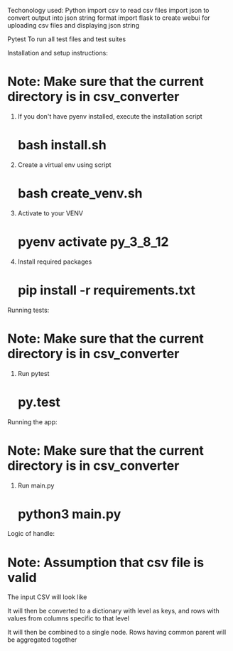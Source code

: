 Techonology used:
Python
    import csv to read csv files
    import json to convert output into json string format
    import flask to create webui for uploading csv files and displaying json string

Pytest
    To run all test files and test suites

Installation and setup instructions:
# Note: Make sure that the current directory is in csv_converter
1. If you don't have pyenv installed, execute the installation script
    # bash install.sh
2. Create a virtual env using script 
    # bash create_venv.sh
3. Activate to your VENV
    # pyenv activate py_3_8_12
4. Install required packages
    # pip install -r requirements.txt

Running tests:
# Note: Make sure that the current directory is in csv_converter
1. Run pytest
    # py.test

Running the app:
# Note: Make sure that the current directory is in csv_converter
1. Run main.py
    # python3 main.py

Logic of handle:
# Note: Assumption that csv file is valid
The input CSV will look like
<!-- 
  +-----------------------------------------------------------------------------------+
  | Base url  | 1-id | 1-name | 1-url | 2-id | 2-name | 2-url | 3-id | 3-name | 3-url | 
  +-----------------------------------------------------------------------------------+
  | "/browse" |    1 |   Best |  ...  |    2 |  Fresh |  ...  |    4 | Cheese |  ...  | 
  | "/browse" |    1 |   Best |  ...  |    2 |  Fresh |  ...  |    5 |  Soups |  ...  | 
  | "/browse" |    1 |   Best |  ...  |    2 |  Fresh |  ...  |    6 |  Pizza |  ...  | 
  | "/browse" |    1 |   Best |  ...  |    3 | Drinks |  ...  |    7 |   Wine |  ...  |
  | "/browse" |    1 |   Best |  ...  |    3 | Drinks |  ...  |    8 |   Beer |  ...  |
  +-----------------------------------------------------------------------------------+
 -->

It will then be converted to a dictionary with level as keys, and rows with values from columns specific to that level
<!-- 
  Level 1
  +---------------------------+
  | key[id] | name | id | url |
  +---------------------------+
  |       1 | Best |  1 | ... |
  +---------------------------+

  Level 2
  +------------------------------------+
  | key[(pid, id)] |   name | id | url |
  +------------------------------------+
  |         (1, 2) |  Fresh |  2 | ... |
  |         (1, 3) | Drinks |  3 | ... |
  +------------------------------------+

  Level 3
  +------------------------------------+
  | key[(pid, id)] |   name | id | url |
  +------------------------------------+
  |         (2, 4) | Cheese |  4 | ... |
  |         (2, 5) |  Soups |  5 | ... |
  |         (2, 6) |  Pizza |  6 | ... |
  |         (3, 7) |   Wine |  7 | ... |
  |         (3, 8) |   Beer |  8 | ... |
  +------------------------------------+
 -->

It will then be combined to a single node. Rows having common parent will be aggregated together
<!-- 
  Sample aggregate
  +--------------------------------------------------------------+
  | key[pid] |                     children                      |
  +--------------------------------------------------------------+
  |        3 | {"name":Wine, "id": 7, "url":..., "children":[]}, |
  |          | {"name":Beer, "id": 8, "url":..., "children":[]}  |
  +--------------------------------------------------------------+

  End node
  +------------------------------------------------------------------------+
  | name | id | url |                       children                       |
  +------------------------------------------------------------------------+ 
  |      |    |     | {"name":Drinks, "id":3, "url":..., "children":       |
  | Best |  1 | ... | [{"name":Wine, "id":7, "url"..., "children"[]},      |
  |      |    |     |  {"name":Beer, "id":8, "url"..., "children"[]}], ... |
  +------------------------------------------------------------------------+
 -->
